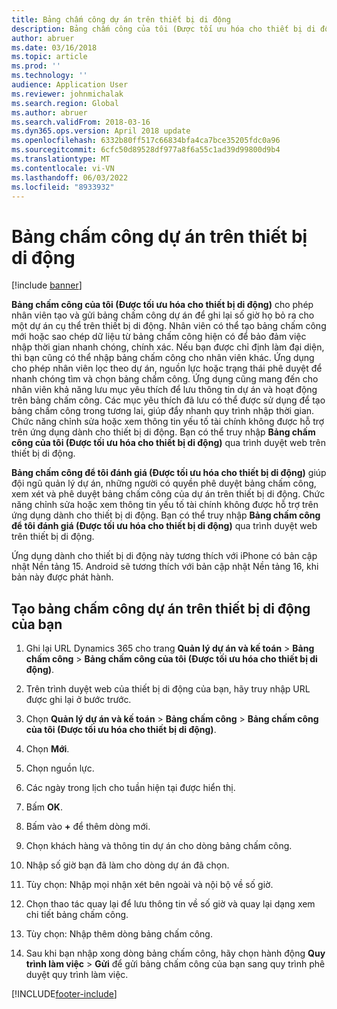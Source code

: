 ```yaml
---
title: Bảng chấm công dự án trên thiết bị di động
description: Bảng chấm công của tôi (Được tối ưu hóa cho thiết bị di động) cho phép nhân viên tạo và gửi bảng chấm công dự án để ghi lại số giờ họ bỏ ra cho một dự án cụ thể trên thiết bị di động.
author: abruer
ms.date: 03/16/2018
ms.topic: article
ms.prod: ''
ms.technology: ''
audience: Application User
ms.reviewer: johnmichalak
ms.search.region: Global
ms.author: abruer
ms.search.validFrom: 2018-03-16
ms.dyn365.ops.version: April 2018 update
ms.openlocfilehash: 6332b80ff517c66834bfa4ca7bce35205fdc0a96
ms.sourcegitcommit: 6cfc50d89528df977a8f6a55c1ad39d99800d9b4
ms.translationtype: MT
ms.contentlocale: vi-VN
ms.lasthandoff: 06/03/2022
ms.locfileid: "8933932"
---
```

# <a name="project-timesheets-on-a-mobile-device"></a>Bảng chấm công dự án trên thiết bị di động

[!include [banner](../includes/banner.md)]

**Bảng chấm công của tôi (Được tối ưu hóa cho thiết bị di động)** cho phép nhân viên tạo và gửi bảng chấm công dự án để ghi lại số giờ họ bỏ ra cho một dự án cụ thể trên thiết bị di động. Nhân viên có thể tạo bảng chấm công mới hoặc sao chép dữ liệu từ bảng chấm công hiện có để bảo đảm việc nhập thời gian nhanh chóng, chính xác. Nếu bạn được chỉ định làm đại diện, thì bạn cũng có thể nhập bảng chấm công cho nhân viên khác. Ứng dụng cho phép nhân viên lọc theo dự án, nguồn lực hoặc trạng thái phê duyệt để nhanh chóng tìm và chọn bảng chấm công. Ứng dụng cũng mang đến cho nhân viên khả năng lưu mục yêu thích để lưu thông tin dự án và hoạt động trên bảng chấm công. Các mục yêu thích đã lưu có thể được sử dụng để tạo bảng chấm công trong tương lai, giúp đẩy nhanh quy trình nhập thời gian. Chức năng chỉnh sửa hoặc xem thông tin yếu tố tài chính không được hỗ trợ trên ứng dụng dành cho thiết bị di động. Bạn có thể truy nhập **Bảng chấm công của tôi (Được tối ưu hóa cho thiết bị di động)** qua trình duyệt web trên thiết bị di động.

**Bảng chấm công để tôi đánh giá (Được tối ưu hóa cho thiết bị di động)** giúp đội ngũ quản lý dự án, những người có quyền phê duyệt bảng chấm công, xem xét và phê duyệt bảng chấm công của dự án trên thiết bị di động. Chức năng chỉnh sửa hoặc xem thông tin yếu tố tài chính không được hỗ trợ trên ứng dụng dành cho thiết bị di động. Bạn có thể truy nhập **Bảng chấm công để tôi đánh giá (Được tối ưu hóa cho thiết bị di động)** qua trình duyệt web trên thiết bị di động.

Ứng dụng dành cho thiết bị di động này tương thích với iPhone có bản cập nhật Nền tảng 15.
Android sẽ tương thích với bản cập nhật Nền tảng 16, khi bản này được phát hành.

## <a name="create-a-project-timesheet-on-your-mobile-device"></a>Tạo bảng chấm công dự án trên thiết bị di động của bạn

1.  Ghi lại URL Dynamics 365 cho trang **Quản lý dự án và kế toán** \> **Bảng chấm công** \> **Bảng chấm công của tôi (Được tối ưu hóa cho thiết bị di động)**.

2.  Trên trình duyệt web của thiết bị di động của bạn, hãy truy nhập URL được ghi lại ở bước trước.
 
3.  Chọn **Quản lý dự án và kế toán** \> **Bảng chấm công** \> **Bảng chấm công của tôi (Được tối ưu hóa cho thiết bị di động)**.

4.  Chọn **Mới**.

5.  Chọn nguồn lực.

6.  Các ngày trong lịch cho tuần hiện tại được hiển thị.

7.  Bấm **OK**.

8.  Bấm vào **+** để thêm dòng mới.

9.  Chọn khách hàng và thông tin dự án cho dòng bảng chấm công.

10. Nhập số giờ bạn đã làm cho dòng dự án đã chọn.

11. Tùy chọn: Nhập mọi nhận xét bên ngoài và nội bộ về số giờ.

12. Chọn thao tác quay lại để lưu thông tin về số giờ và quay lại dạng xem chi tiết bảng chấm công.

13. Tùy chọn: Nhập thêm dòng bảng chấm công.

14. Sau khi bạn nhập xong dòng bảng chấm công, hãy chọn hành động **Quy trình làm việc** \> **Gửi** để gửi bảng chấm công của bạn sang quy trình phê duyệt quy trình làm việc.


[!INCLUDE[footer-include](../includes/footer-banner.md)]